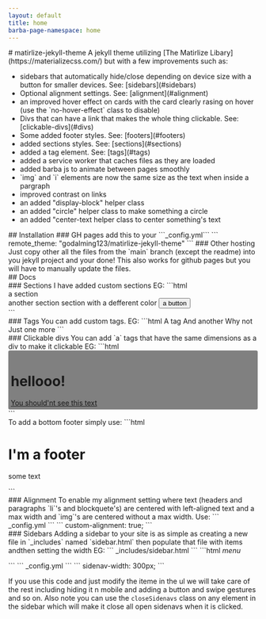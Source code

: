 ```yaml
---
layout: default
title: home
barba-page-namespace: home
---
```


<div id="home"></div>
# matirlize-jekyll-theme
A jekyll theme utilizing [The Matirlize Libary](https://materializecss.com/) but with a few improvements such as:
<ul class="browser-default">
    <li>sidebars that automatically hide/close depending on device size with a button for smaller devices. See: [sidebars](#sidebars)</li>
    <li>Optional alignment settings. See: [alignment](#alignment)</li>
    <li>an improved hover effect on cards with the card clearly rasing on hover (use the `no-hover-effect` class to disable)</li>
    <li>Divs that can have a link that makes the whole thing clickable. See: [clickable-divs](#divs)</li>
    <li>Some added footer styles. See: [footers](#footers)</li>
    <li>added sections styles. See: [sections](#sections)</li>
    <li>added a tag element. See: [tags](#tags)</li>
    <li>added a service worker that caches files as they are loaded</li>
    <li>added barba js to animate between pages smoothly</li>
    <li>`img` and `i` elements are now the same size as the text when inside a pargraph</li>
    <li>improved contrast on links</li>
    <li>an added "display-block" helper class</li>
    <li>an added "circle" helper class to make something a circle</li>
    <li>an added "center-text helper class to center something's text</li>
</ul>


<div id="installation"></div>
## Installation
### GH pages
add this to your ```_config.yml```
```
remote_theme: "godalming123/matirlize-jekyll-theme"
```
### Other hosting
Just copy other all the files from the `main` branch (except the readme) into you jekyll project and your done! This also works for github pages but you will have to manually update the files.

<div id="docs"></div>
## Docs

<div id="sections"></div>
### Sections
I have added custom sections EG:
```html
<section class="section-padded">
    a section
</section>
<section class="section-padded slight-bg-color-change">
    another section section with a defferent color
    <button clas="btn waves-light">a button</button>
</section>
```

<div id="tags"></div>
### Tags
You can add custom tags. EG:
```html
<span class="tag">A tag</span>
<span class="tag">And another</span>
<span class="tag">Why not</span>
<span class="tag">Just one more</span>
```

<div id="divs"></div>
### Clickable divs
You can add `a` tags that have the same dimensions as a div to make it clickable EG:
```html
<div class="clickable-div" style="background: grey; padding: 5px; border-radius: 3px;">
    <!-- content -->
    <h1>hellooo!</h1>
    <!-- url -->
    <a href="#some-link" class="clickable-div-link">You should'nt see this text</a>
</div>
```

<div id="footers"></div>
To add a bottom footer simply use:
```html
<footer>
    <h1>I'm a footer</h1>
    <p>some text</p>
</footer>
```

<div id="alignment"></div>
### Alignment
To enable my alignment setting where text (headers and paragraphs `li`'s and blockquete's) are centered with left-aligned text and a max width and `img`'s are centered without a max width.
Use:
```
_config.yml
```
```
custom-alignment: true;
```

<div id="sidebars"></div>
### Sidebars
Adding a sidebar to your site is as simple as creating a new file in `_includes` named `sidebar.html` then populate that file with items andthen setting the width EG:
```
_includes/sidebar.html
```
```html
<!-- sidebar trigger -->
<a data-target="nav-mobile" class="sidenav-trigger btn-floating btn-large waves-effect waves-light hide-on-large-only"><i class="material-icons">menu</i></a>

<!-- sidebar -->
<ul id="nav-mobile" class="sidenav sidenav-fixed">
    <!--Your sidebar content here-->    
</ul>
```
```
_config.yml
```
```
sidenav-width: 300px;
```

If you use this code and just modify the iteme in the ul we will take care of the rest including hiding it n mobile and adding a button and swipe gestures and so on. Also note you can use the `closeSidenavs` class on any element in the sidebar which will make it close all open sidenavs when it is clicked.
